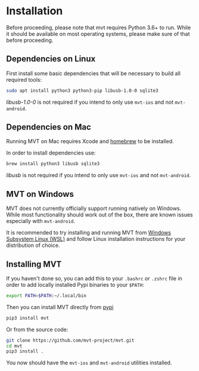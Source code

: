 # Installation

Before proceeding, please note that mvt requires Python 3.6+ to run. While it should be available on most operating systems, please make sure of that before proceeding.

## Dependencies on Linux

First install some basic dependencies that will be necessary to build all required tools:

```bash
sudo apt install python3 python3-pip libusb-1.0-0 sqlite3
```

*libusb-1.0-0* is not required if you intend to only use `mvt-ios` and not `mvt-android`.

## Dependencies on Mac

Running MVT on Mac requires Xcode and [homebrew](https://brew.sh) to be installed.

In order to install dependencies use:

```bash
brew install python3 libusb sqlite3
```

*libusb* is not required if you intend to only use `mvt-ios` and not `mvt-android`.

## MVT on Windows

MVT does not currently officially support running natively on Windows. While most functionality should work out of the box, there are known issues especially with `mvt-android`.

It is recommended to try installing and running MVT from [Windows Subsystem Linux (WSL)](https://docs.microsoft.com/en-us/windows/wsl/about) and follow Linux installation instructions for your distribution of choice.

## Installing MVT

If you haven't done so, you can add this to your `.bashrc` or `.zshrc` file in order to add locally installed Pypi binaries to your `$PATH`:

```bash
export PATH=$PATH:~/.local/bin
```

Then you can install MVT directly from [pypi](https://pypi.org/project/mvt/)

```bash
pip3 install mvt
```

Or from the source code:

```bash
git clone https://github.com/mvt-project/mvt.git
cd mvt
pip3 install .
```

You now should have the `mvt-ios` and `mvt-android` utilities installed.
